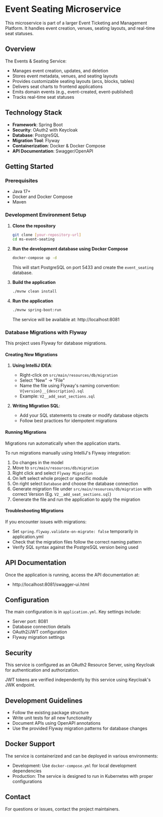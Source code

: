 # Event Seating Microservice

This microservice is part of a larger Event Ticketing and Management Platform. It handles event creation, venues, seating layouts, and real-time seat statuses.

## Overview

The Events & Seating Service:
- Manages event creation, updates, and deletion
- Stores event metadata, venues, and seating layouts
- Provides customizable seating layouts (arcs, blocks, tables)
- Delivers seat charts to frontend applications
- Emits domain events (e.g., event-created, event-published)
- Tracks real-time seat statuses

## Technology Stack

- **Framework**: Spring Boot
- **Security**: OAuth2 with Keycloak
- **Database**: PostgreSQL
- **Migration Tool**: Flyway
- **Containerization**: Docker & Docker Compose
- **API Documentation**: Swagger/OpenAPI

## Getting Started

### Prerequisites

- Java 17+
- Docker and Docker Compose
- Maven

### Development Environment Setup

1. **Clone the repository**
   ```bash
   git clone [your-repository-url]
   cd ms-event-seating
   ```

2. **Run the development database using Docker Compose**
   ```bash
   docker-compose up -d
   ```
   This will start PostgreSQL on port 5433 and create the `event_seating` database.

3. **Build the application**
   ```bash
   ./mvnw clean install
   ```

4. **Run the application**
   ```bash
   ./mvnw spring-boot:run
   ```

   The service will be available at: http://localhost:8081

### Database Migrations with Flyway

This project uses Flyway for database migrations.

#### Creating New Migrations

1. **Using IntelliJ IDEA**:
   - Right-click on `src/main/resources/db/migration`
   - Select "New" → "File"
   - Name the file using Flyway's naming convention: `V{version}__{description}.sql`
   - Example: `V2__add_seat_sections.sql`

2. **Writing Migration SQL**:
   - Add your SQL statements to create or modify database objects
   - Follow best practices for idempotent migrations

#### Running Migrations

Migrations run automatically when the application starts.

To run migrations manually using IntelliJ's Flyway integration:

1. Do changes in the model
2. Move to `src/main/resources/db/migration`
3. Right click and select `Flyway Migration`
4. On left select whole project or specific module
5. On right select `Database` and choose the database connection
6. Generate migration file under `src/main/resources/db/migration` with correct Version (Eg. `V2__add_seat_sections.sql`)
7. Generate the file and run the application to apply the migration

#### Troubleshooting Migrations

If you encounter issues with migrations:

- Set `spring.flyway.validate-on-migrate: false` temporarily in application.yml
- Check that the migration files follow the correct naming pattern
- Verify SQL syntax against the PostgreSQL version being used

## API Documentation

Once the application is running, access the API documentation at:
- http://localhost:8081/swagger-ui.html

## Configuration

The main configuration is in `application.yml`. Key settings include:

- Server port: 8081
- Database connection details
- OAuth2/JWT configuration
- Flyway migration settings

## Security

This service is configured as an OAuth2 Resource Server, using Keycloak for authentication and authorization.

JWT tokens are verified independently by this service using Keycloak's JWK endpoint.

## Development Guidelines

- Follow the existing package structure
- Write unit tests for all new functionality
- Document APIs using OpenAPI annotations
- Use the provided Flyway migration patterns for database changes

## Docker Support

The service is containerized and can be deployed in various environments:

- Development: Use `docker-compose.yml` for local development dependencies
- Production: The service is designed to run in Kubernetes with proper configurations

## Contact

For questions or issues, contact the project maintainers.
